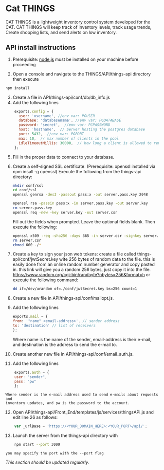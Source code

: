 ﻿# Cat THINGS
 CAT THINGS is a lightweight inventory control system developed for the CAT.
 CAT THINGS will keep track of inventory levels, track usage trends,
 Create shopping lists, and send alerts on low inventory.

## API install instructions
1. Prerequisite: [node.js](https://nodejs.org/en/) must be installed on your machine before proceeding  

2. Open a console and navigate to the THINGS/API/things-api directory then execute

```bash
npm install
```
3. Create a file in API/things-api/conf/db/db_info.js
4. Add the following lines  

```javascript
    exports.config = {  
      user: 'username', //env var: PGUSER
      database: 'databasename', //env var: PGDATABASE  
      password: 'secret',  //env var: PGPASSWORD
      host: 'hostname',  // Server hosting the postgres database
      port: 5432,  //env var: PGPORT
      max: 10,  // max number of clients in the pool
      idleTimeoutMillis: 30000,  // how long a client is allowed to remain idle before being closed
    };  
```
5. Fill in the proper data to connect to your database.
6. Create a self-signed SSL certificate:
       (Prerequisite: openssl installed via npm insall -g openssl)
       Execute the following from the things-api directory:
    ```bash
    mkdir conf/ssl
    cd conf/ssl
    openssl genrsa -des3 -passout pass:x -out server.pass.key 2048

    openssl rsa -passin pass:x -in server.pass.key -out server.key
    rm server.pass.key
    openssl req -new -key server.key -out server.csr

    ```
    Fill out the fields when prompted. Leave the optional fields blank.
    Then execute the following:
    ```bash
    openssl x509 -req -sha256 -days 365 -in server.csr -signkey server.key -out server.crt
    rm server.csr
    chmod 600 ./*
    ```
7. Create a key to sign your json web tokens:
        create a file called things-api/conf/jwtSecret.key
        wite 256 bytes of random data to the file. this is easily done from
        an online random number generator and copy pasted in.
        this link will give you a random 256 bytes, just copy it into the file.
        https://www.random.org/cgi-bin/randbyte?nbytes=256&format=h
        or execute the following command:
    ```bash
    dd if=/dev/urandom of=./conf/jwtSecret.key bs=256 count=1
    ```
8. Create a new file in API/things-api/conf/mailopt.js.
9. Add the following lines  

    ```javascript
    exports.mail = {  
    from: '"name" <email-address>', // sender address
    to: 'destination' // list of receivers
    };  
    ```
    Where name is the name of the sender, email-address is their e-mail, and destination
    is the address to send the e-mail to.
10. Create another new file in API/things-api/conf/email_auth.js.
11. Add the following lines  

```javascript
    exports.auth = {  
    user: "sender",
    pass: "pw"
    };  
```
    Where sender is the e-mail address used to send e-mails about requests and
    inventory updates, and pw is the password to the account.
12. Open API/things-api/Front_End/templates/js/services/thingsAPI.js and edit line 26 as follows:
    
```javascript
    var _urlBase = 'https://<YOUR_DOMAIN_HERE>:<YOUR_PORT>/api/';
```
    
13. Launch the server from the things-api directory with

```bash
    npm start --port 3000
```
    you may specify the port with the --port flag
    
    
_This section should be updated regularly._


